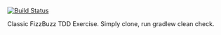 [![Build Status](https://travis-ci.org/mikesmithson/fizzbuzz.svg?branch=master)](https://travis-ci.org/mikesmithson/fizzbuzz)

Classic FizzBuzz TDD Exercise. Simply clone, run gradlew clean check.
